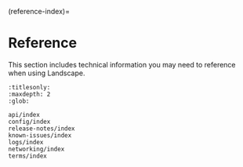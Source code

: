 (reference-index)=
# Reference

This section includes technical information you may need to reference when using Landscape.

```{toctree}
:titlesonly:
:maxdepth: 2
:glob:

api/index
config/index
release-notes/index
known-issues/index
logs/index
networking/index
terms/index
